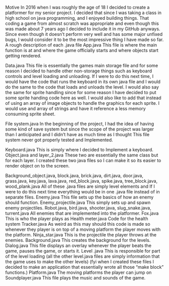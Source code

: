 Motive
	In 2016 when I was roughly the age of 18 I decided to create a platformer for my senior project. I decided that since I was taking a class in high school on java programming, and I enjoyed building things. That coding a game from almost scratch was appropriate and even though this was made about 7 years ago I decided to include it in my GitHub anyways. Since even though it doesn’t perform very well and has some major unfixed bugs, I would consider it to be the most impressive thing I have made so far.
A rough description of each .java file
App.java
	This file is where the main function is at and where the game officially starts and where objects start getting rendered.

Data.java
	This file is essentially the games main storage file and for some reason I decided to handle other non-storage things such as keyboard controls and level loading and unloading. If I were to do this next time, I would have the code that runs the keyboard in its own java file and I would do the same to the code that loads and unloads the level. I would also say the same for sprite handling since for some reason I have decided to put some sprite handing code here as well. I would also like to add that instead of using an array of image objects to handle the graphics for each sprite. I would use and array of strings and have it reference a less memory consuming sprite sheet.

File system.java
	In the beginning of the project, I had the idea of having some kind of save system but since the scope of the project was larger than I anticipated and I didn’t have as much time as I thought This file system never got properly tested and Implemented. 

Keyboard.java
	This is simply where I decided to Implement a keyboard.
Object.java and layer_2.java
	These two are essentially the same class but for each layer. I created these two java files so I can make it so its easier to render object on to the screen. 

Background_object.java, block.java, brick.java, dirt.java, door.java, grass.java, key.java, lava.java, red_block.java, spike.java, tree_block.java, wood_plank.java 
	All of these .java files are simply level elements and If I were to do this next time everything would be in one .java file instead of in separate files.
Enemy.java 
	This file sets up the basics of how an enemy should function.
Enemy_projectile.java
	This simply sets up and spawn enemy projectiles.
Robot.java, bird.java, shooter.java, slug_snake.java, turrent.java
	All enemies that are implemented into the platformer.
Fox.java 
	This is who the player plays as
Health meter.java 
	Code for the health system
Tracker.java
	As weird as this may should this code is made so whenever they player is on top of a moving platform the player moves with the platform.
Ninja_star.java
	This is the projectile the player throws at the enemies.
Background.java
	This creates the background for the levels.
Dialog.java
	This file displays an overlay whenever the player beats the game, pauses the game, or starts it. 
Level .java
	This is responsible for part of the level loading (all the other level.java files are simply information that the game uses to make the other levels) (fyi when I created these files I decided to make an application that essentially wrote all those “make block” functions.)
Platform.java
	The moving platforms the player can jump on
Soundplayer.java
	This file plays the music and sounds of the game.
